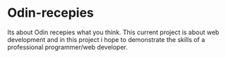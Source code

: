 # Odin-recepies
Its about Odin recepies what you think.
This current project is about web development and in this project i hope to demonstrate the skills of a professional programmer/web developer.